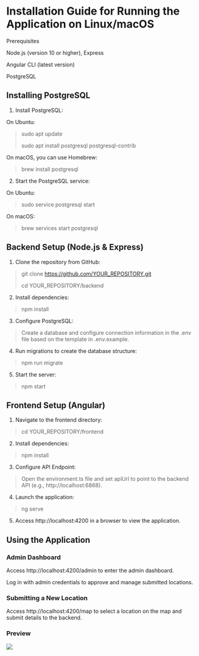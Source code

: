 # Installation Guide for Running the Application on Linux/macOS
Prerequisites

Node.js (version 10 or higher), Express

Angular CLI (latest version)

PostgreSQL


## Installing PostgreSQL
1. Install PostgreSQL:

On Ubuntu:
> sudo apt update
> 
> sudo apt install postgresql postgresql-contrib

On macOS, you can use Homebrew:
> brew install postgresql

2. Start the PostgreSQL service:

On Ubuntu:
> sudo service postgresql start

On macOS:
> brew services start postgresql


## Backend Setup (Node.js & Express)

1. Clone the repository from GitHub:
> git clone https://github.com/YOUR_REPOSITORY.git
>
> cd YOUR_REPOSITORY/backend

2. Install dependencies:
> npm install

3. Configure PostgreSQL:
> Create a database and configure connection information in the .env file based on the template in .env.example.

4. Run migrations to create the database structure:
> npm run migrate

5. Start the server:
> npm start

## Frontend Setup (Angular)
1. Navigate to the frontend directory:
> cd YOUR_REPOSITORY/frontend

2. Install dependencies:
> npm install

3. Configure API Endpoint:
> Open the environment.ts file and set apiUrl to point to the backend API (e.g., http://localhost:6868).

4. Launch the application:
> ng serve

5. Access http://localhost:4200 in a browser to view the application.

## Using the Application
### Admin Dashboard
Access http://localhost:4200/admin to enter the admin dashboard.

Log in with admin credentials to approve and manage submitted locations.

### Submitting a New Location
Access http://localhost:4200/map to select a location on the map and submit details to the backend.

### Preview
![](preview.gif)